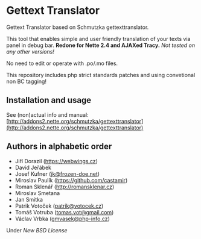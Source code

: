 Gettext Translator
===

Gettext Translator based on Schmutzka gettexttranslator.

This tool that enables simple and user friendly translation of your texts via panel in debug bar.
**Redone for Nette 2.4 and AJAXed Tracy.** *Not tested on any other versions!*

No need to edit or operate with .po/.mo files.

This repository includes php strict standards patches and using convetional non BC tagging!

Installation and usage
---

See (non)actual info and manual: [http://addons2.nette.org/schmutzka/gettexttranslator](http://addons2.nette.org/schmutzka/gettexttranslator)


Authors in alphabetic order
---

- Jiří Dorazil (https://webwings.cz)
- David Jeřábek
- Josef Kufner (jk@frozen-doe.net)
- Miroslav Paulík (https://github.com/castamir)
- Roman Sklenář (http://romansklenar.cz)
- Miroslav Smetana
- Jan Smitka
- Patrik Votoček (patrik@votocek.cz)
- Tomáš Votruba (tomas.vot@gmail.com)
- Václav Vrbka (gmvasek@php-info.cz)


Under *New BSD License*
